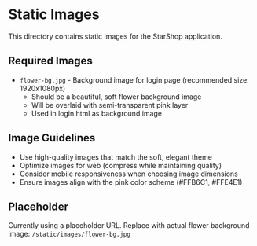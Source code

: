 # Static Images

This directory contains static images for the StarShop application.

## Required Images

- `flower-bg.jpg` - Background image for login page (recommended size: 1920x1080px)
  - Should be a beautiful, soft flower background image
  - Will be overlaid with semi-transparent pink layer
  - Used in login.html as background image

## Image Guidelines

- Use high-quality images that match the soft, elegant theme
- Optimize images for web (compress while maintaining quality)
- Consider mobile responsiveness when choosing image dimensions
- Ensure images align with the pink color scheme (#FFB6C1, #FFE4E1)

## Placeholder

Currently using a placeholder URL. Replace with actual flower background image:
`/static/images/flower-bg.jpg`
